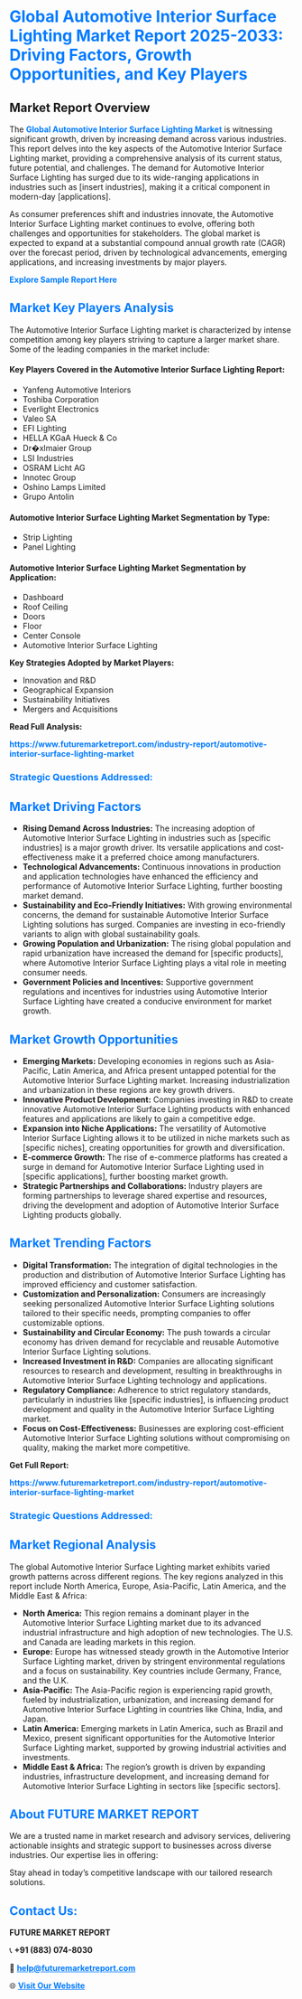 <h1 style="color: #007BFF;">Global Automotive Interior Surface Lighting Market Report 2025-2033: Driving Factors, Growth Opportunities, and Key Players</h1>

<section id="overview">
<h2>Market Report Overview</h2>
<p>The <a href="https://www.futuremarketreport.com/industry-report/automotive-interior-surface-lighting-market" style="color: #007BFF; text-decoration: none;"><strong>Global Automotive Interior Surface Lighting Market</strong></a> is witnessing significant growth, driven by increasing demand across various industries. This report delves into the key aspects of the Automotive Interior Surface Lighting market, providing a comprehensive analysis of its current status, future potential, and challenges. The demand for Automotive Interior Surface Lighting has surged due to its wide-ranging applications in industries such as [insert industries], making it a critical component in modern-day [applications].</p>
<p>As consumer preferences shift and industries innovate, the Automotive Interior Surface Lighting market continues to evolve, offering both challenges and opportunities for stakeholders. The global market is expected to expand at a substantial compound annual growth rate (CAGR) over the forecast period, driven by technological advancements, emerging applications, and increasing investments by major players.</p>
</section>

<section id="overview">
<p><a href="https://www.futuremarketreport.com/request-sample/reportId=126750" style="color: #007BFF; text-decoration: none;"><strong>Explore Sample Report Here</strong></a></p>
</section>

<section id="key-players">
<h2 style="color: #007BFF;">Market Key Players Analysis</h2>
<p>The Automotive Interior Surface Lighting market is characterized by intense competition among key players striving to capture a larger market share. Some of the leading companies in the market include:</p>
<h4>Key Players Covered in the Automotive Interior Surface Lighting Report:</h4>
<ul><li>Yanfeng Automotive Interiors</li><li>Toshiba Corporation</li><li>Everlight Electronics</li><li>Valeo SA</li><li>EFI Lighting</li><li>HELLA KGaA Hueck &amp; Co</li><li>Dr�xlmaier Group</li><li>LSI Industries</li><li>OSRAM Licht AG</li><li>Innotec Group</li><li>Oshino Lamps Limited</li><li>Grupo Antolin</li></ul>
<h4>Automotive Interior Surface Lighting Market Segmentation by Type:</h4>
<ul><li>Strip Lighting</li><li>Panel Lighting</li></ul>

<h4>Automotive Interior Surface Lighting Market Segmentation by Application:</h4>
<ul><li>Dashboard</li><li>Roof Ceiling</li><li>Doors</li><li>Floor</li><li>Center Console</li><li>Automotive Interior Surface Lighting</li></ul>
<p><strong>Key Strategies Adopted by Market Players:</strong></p>
<ul>
<li>Innovation and R&D</li>
<li>Geographical Expansion</li>
<li>Sustainability Initiatives</li>
<li>Mergers and Acquisitions</li>
</ul>
</section>

<section>
<p><strong>Read Full Analysis: </strong></p><a href="https://www.futuremarketreport.com/industry-report/automotive-interior-surface-lighting-market" style="color: #007BFF; text-decoration: none;"><strong>https://www.futuremarketreport.com/industry-report/automotive-interior-surface-lighting-market</strong></a>
<h3 style="color: #007BFF;">Strategic Questions Addressed:</h3>
</section>

<section id="driving-factors">
<h2 style="color: #007BFF;">Market Driving Factors</h2>
<ul>
<li><strong>Rising Demand Across Industries:</strong> The increasing adoption of Automotive Interior Surface Lighting in industries such as [specific industries] is a major growth driver. Its versatile applications and cost-effectiveness make it a preferred choice among manufacturers.</li>
<li><strong>Technological Advancements:</strong> Continuous innovations in production and application technologies have enhanced the efficiency and performance of Automotive Interior Surface Lighting, further boosting market demand.</li>
<li><strong>Sustainability and Eco-Friendly Initiatives:</strong> With growing environmental concerns, the demand for sustainable Automotive Interior Surface Lighting solutions has surged. Companies are investing in eco-friendly variants to align with global sustainability goals.</li>
<li><strong>Growing Population and Urbanization:</strong> The rising global population and rapid urbanization have increased the demand for [specific products], where Automotive Interior Surface Lighting plays a vital role in meeting consumer needs.</li>
<li><strong>Government Policies and Incentives:</strong> Supportive government regulations and incentives for industries using Automotive Interior Surface Lighting have created a conducive environment for market growth.</li>
</ul>
</section>

<section id="growth-opportunities">
<h2 style="color: #007BFF;">Market Growth Opportunities</h2>
<ul>
<li><strong>Emerging Markets:</strong> Developing economies in regions such as Asia-Pacific, Latin America, and Africa present untapped potential for the Automotive Interior Surface Lighting market. Increasing industrialization and urbanization in these regions are key growth drivers.</li>
<li><strong>Innovative Product Development:</strong> Companies investing in R&D to create innovative Automotive Interior Surface Lighting products with enhanced features and applications are likely to gain a competitive edge.</li>
<li><strong>Expansion into Niche Applications:</strong> The versatility of Automotive Interior Surface Lighting allows it to be utilized in niche markets such as [specific niches], creating opportunities for growth and diversification.</li>
<li><strong>E-commerce Growth:</strong> The rise of e-commerce platforms has created a surge in demand for Automotive Interior Surface Lighting used in [specific applications], further boosting market growth.</li>
<li><strong>Strategic Partnerships and Collaborations:</strong> Industry players are forming partnerships to leverage shared expertise and resources, driving the development and adoption of Automotive Interior Surface Lighting products globally.</li>
</ul>
</section>

<section id="trending-factors">
<h2 style="color: #007BFF;">Market Trending Factors</h2>
<ul>
<li><strong>Digital Transformation:</strong> The integration of digital technologies in the production and distribution of Automotive Interior Surface Lighting has improved efficiency and customer satisfaction.</li>
<li><strong>Customization and Personalization:</strong> Consumers are increasingly seeking personalized Automotive Interior Surface Lighting solutions tailored to their specific needs, prompting companies to offer customizable options.</li>
<li><strong>Sustainability and Circular Economy:</strong> The push towards a circular economy has driven demand for recyclable and reusable Automotive Interior Surface Lighting solutions.</li>
<li><strong>Increased Investment in R&D:</strong> Companies are allocating significant resources to research and development, resulting in breakthroughs in Automotive Interior Surface Lighting technology and applications.</li>
<li><strong>Regulatory Compliance:</strong> Adherence to strict regulatory standards, particularly in industries like [specific industries], is influencing product development and quality in the Automotive Interior Surface Lighting market.</li>
<li><strong>Focus on Cost-Effectiveness:</strong> Businesses are exploring cost-efficient Automotive Interior Surface Lighting solutions without compromising on quality, making the market more competitive.</li>
</ul>
</section>

<section>
<p><strong>Get Full Report: </strong></p><a href="https://www.futuremarketreport.com/industry-report/automotive-interior-surface-lighting-market" style="color: #007BFF; text-decoration: none;"><strong>https://www.futuremarketreport.com/industry-report/automotive-interior-surface-lighting-market</strong></a>
<h3 style="color: #007BFF;">Strategic Questions Addressed:</h3>
</section>


<section id="regional-analysis">
<h2 style="color: #007BFF;">Market Regional Analysis</h2>
<p>The global Automotive Interior Surface Lighting market exhibits varied growth patterns across different regions. The key regions analyzed in this report include North America, Europe, Asia-Pacific, Latin America, and the Middle East & Africa:</p>
<ul>
<li><strong>North America:</strong> This region remains a dominant player in the Automotive Interior Surface Lighting market due to its advanced industrial infrastructure and high adoption of new technologies. The U.S. and Canada are leading markets in this region.</li>
<li><strong>Europe:</strong> Europe has witnessed steady growth in the Automotive Interior Surface Lighting market, driven by stringent environmental regulations and a focus on sustainability. Key countries include Germany, France, and the U.K.</li>
<li><strong>Asia-Pacific:</strong> The Asia-Pacific region is experiencing rapid growth, fueled by industrialization, urbanization, and increasing demand for Automotive Interior Surface Lighting in countries like China, India, and Japan.</li>
<li><strong>Latin America:</strong> Emerging markets in Latin America, such as Brazil and Mexico, present significant opportunities for the Automotive Interior Surface Lighting market, supported by growing industrial activities and investments.</li>
<li><strong>Middle East & Africa:</strong> The region’s growth is driven by expanding industries, infrastructure development, and increasing demand for Automotive Interior Surface Lighting in sectors like [specific sectors].</li>
</ul>
</section>

<footer>
<h2 style="color: #007BFF;">About FUTURE MARKET REPORT</h2>
<p>We are a trusted name in market research and advisory services, delivering actionable insights and strategic support to businesses across diverse industries. Our expertise lies in offering:</p>

<p>Stay ahead in today’s competitive landscape with our tailored research solutions.</p>

<h2 style="color: #007BFF;">Contact Us:</h2>
<p><strong>FUTURE MARKET REPORT</strong></p>
<p>📞 <strong>+91 (883) 074-8030</strong></p>
<p>📧 <strong><a href="mailto:help@futuremarketreport.com" style="color: #007BFF;">help@futuremarketreport.com</a></strong></p>
<p>🌐 <strong><a href="https://www.futuremarketreport.com/" style="color: #007BFF;">Visit Our Website</a></strong></p>
</footer>